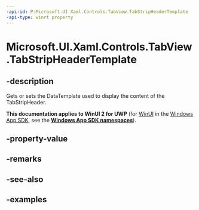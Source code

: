 ```yaml
---
-api-id: P:Microsoft.UI.Xaml.Controls.TabView.TabStripHeaderTemplate
-api-type: winrt property
---
```


# Microsoft.UI.Xaml.Controls.TabView.TabStripHeaderTemplate

<!--
public Windows.UI.Xaml.DataTemplate TabStripHeaderTemplate { get; set; }
-->

## -description

Gets or sets the DataTemplate used to display the content of the TabStripHeader.

**This documentation applies to WinUI 2 for UWP** (for [WinUI](/windows/apps/winui/winui3/) in the [Windows App SDK](/windows/apps/windows-app-sdk/), see the **[Windows App SDK namespaces](/windows/windows-app-sdk/api/winrt/)**).

## -property-value

## -remarks

## -see-also

## -examples

